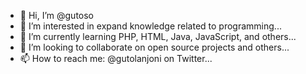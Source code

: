 - 👋 Hi, I’m @gutoso
- 👀 I’m interested in expand knowledge related to programming...
- 🌱 I’m currently learning PHP, HTML, Java, JavaScript, and others...
- 💞️ I’m looking to collaborate on open source projects and others...
- 📫 How to reach me: @gutolanjoni on Twitter...

<!---
✨ thank you ✨

Meu nome é João Augusto Lissoni Lanjoni, atualmente finalizando Técnico em Informática pelo IFSP, e busco expandir os conhecimentos relacionados a programação, 
com foco em Front-End, mas sempre tentando aprender de tudo 🔍 

Atualmente residindo no interior do estado de São Paulo.
--->
